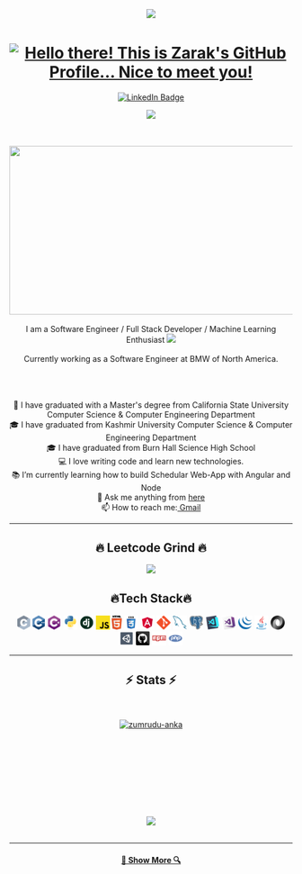 <h1 align="Center">
<img align='center' src='https://user-images.githubusercontent.com/5713670/87202985-820dcb80-c2b6-11ea-9f56-7ec461c497c3.gif' width='200"'>
  </h1>
<p align="center">

<h1 align="Center">
  <a href="https://git.io/typing-svg"><img src="https://readme-typing-svg.herokuapp.com?lines=Hello+there!+👋;This+is+Zarak's+GitHub+Profile...;Nice+to+meet+you!&center=true&size=25&width=600" alt="Hello there! This is Zarak's GitHub Profile... Nice to meet you!" />
  </a>
</h1>
</p>
<p align="center">
<a href="https://www.linkedin.com/in/zarakshahji/"><img src="https://img.shields.io/badge/LinkedIn-blue?style=for-the-badge&logo=linkedin&logoColor=white" alt="LinkedIn Badge"></a>
</p>
<!-- <p align="center">
<a href="/" target="_blank"><img src="https://cdn.buymeacoffee.com/buttons/default-orange.png" alt="Buy Me A Coffee" height="41" width="174"></a>
</p> -->
<p align="center">
<img src="https://visitor-badge.laobi.icu/badge?page_id=Zarak-Shah-ji">
</p>
<p align="center"><img src="https://komarev.com/ghpvc/?username=Zarak-Shah-ji&style=flat-square&color=blue" alt=""></p>



<p align="center"><img src="https://media.giphy.com/media/dWesBcTLavkZuG35MI/giphy.gif" width="600" height="300"  /></p>

 <p align="center">
  I am a Software Engineer / Full Stack Developer / Machine Learning Enthusiast  <img src="https://media.giphy.com/media/WUlplcMpOCEmTGBtBW/giphy.gif" width="50">
  <br>
   <br>
   Currently working as a Software Engineer at BMW of North America.
  <br>
   <br>
    <br>
     <br> </p>
    <p align="center">
  🔬 I have graduated with a Master's degree from California State University Computer Science & Computer Engineering Department
  <br>
  🎓 I have graduated from Kashmir University Computer Science & Computer Engineering Department
  <br>
  🎓 I have graduated from Burn Hall Science High School
  <br>
  💻 I love writing code and learn new technologies.
  <br>
  📚 I’m currently learning how to build Schedular Web-App with Angular and Node
  <br>
  💬 Ask me anything from <a href="https://github.com/Zarak-Shah-ji/Zarak-Shah-ji/issues" title="Issues">here</a>
  <br>
  📫 How to reach me:<a href="mailto: zarak.shah.ji@gmail.com"> Gmail</a>
</p>
<hr> 
<h2 align="center">🔥  Leetcode Grind 🔥</h2>
 
<p align="center">
    <img src="https://leetcard.jacoblin.cool/Zarak_Shahjee" />
</p>


<h2 align="center">🔥Tech Stack🔥</h2>
<p align="center">
  <code><img title="C" height="25" src="images/c.svg"></code>
  <code><img title="C++" height="25" src="images/cpp.svg"></code>
  <code><img title="C#" height="25" src="images/cSharp.svg"></code>
  <code><img title="Python" height="25" src="images/python-original.svg"></code>
  <code><img title="Django" height="25" src="images/django.png"></code>
  <code><img title="Javascript" height="25" src="images/javascript.svg"></code>
  <code><img title="HTML5" height="25" src="images/html5.svg"></code>
  <code><img title="CSS" height="25" src="images/css.svg"></code>
  <code><img title="Angular" height="25" src="images/angular.svg"></code>
  <code><img title="Git" height="25" src="images/git-original.svg"></code>
  <code><img title="MySQL" height="25" src="images/mysql.svg"></code>
  <code><img title="PostgreSQL" height="25" src="images/postgresql.svg"></code>
  <code><img title="Visual Studio Code" height="25" src="images/vscode.png"></code>
  <code><img title="Microsoft Visual Studio" height="25" src="images/visualstudio.png"></code>
  <code><img title="JQuery" height="25" src="images/jquery-original.svg"></code>
  <code><img title="Java" height="25" src="images/java-original.svg"></code>
  <code><img title="JSON" height="25" src="images/json.svg"></code>
  <code><img title="Unity" height="25" src="images/unity3d.svg"></code>
<!--   <code><img title="Android" height="25" src="images/android.svg"></code> -->
  <code><img title="GitHub" height="25" src="images/github.svg"></code>
  <code><img title="npm" height="25" src="images/npm.svg"></code>
  <code><img title="PHP" height="25" src="images/php.svg"></code>
  
</p>
</p>
<hr>
<h2 align="center">⚡ Stats ⚡</h2>
<br>
<p align=center>
  <div align=center>
    <a href="https://github.com/denvercoder1/github-readme-streak-stats" title="Go to Source">
      <img align="center" width=390 src="https://github-readme-streak-stats.herokuapp.com/?user=Zarak-Shah-ji&theme=react&border=61dafb&hide_border=true" alt="zumrudu-anka" />
    </a>
<!--       <a href="https://github.com/anuraghazra/github-readme-stats" title="Go to Source">
      <img align="right" width=390 src="https://github-readme-stats.vercel.app/api?username=Zarak-Shah-ji&show_icons=true&theme=react&border_color=61dafb&hide_border=true" />
    </a> -->
  </div>
  <br><br><br><br><br><br><br><br><br>
  <div align=center>
    <a href="https://github.com/anuraghazra/github-readme-stats">
      <img width=325 align="center" src="https://github-readme-stats.vercel.app/api/top-langs/?username=Zarak-Shah-ji&hide=c%23,powershell,Mathematica,Ruby,Objective-C,Objective-C%2b%2b,Cuda&title_color=61dafb&text_color=ffffff&icon_color=61dafb&bg_color=20232a&langs_count=8&layout=compact&border_color=61dafb&hide_border=true" />
    </a>
  </div>
  <br>
  
   <!--<img src="https://github-readme-activity-graph.cyclic.app/graph?username=Zarak-Shah-ji&theme=react-dark&bg_color=20232a&hide_border=true" width="100%"/>
</p> -->

<hr>

<!-- <h2 align="center">👨‍💻 Repositories 👨‍💻</h2>
<br>
<div width="100%" align="center">
  <a align="left" href="https://github.com/zumrudu-anka/Algorithms" title="Algorithms"><img align="left" height="115" src="https://github-readme-stats.vercel.app/api/pin/?username=zumrudu-anka&repo=Algorithms&theme=react&border_color=61dafb&border_radius=10"></a><a align="right" href="https://github.com/zumrudu-anka/DataStructures" title="Data Structures"><img align="right" height="115" src="https://github-readme-stats.vercel.app/api/pin/?username=zumrudu-anka&repo=DataStructures&theme=react&border_color=61dafb&border_radius=10"></a>
</div>
<br/><br/><br/><br/><br/><br/>
<div width="100%" align="center">
  <a align="left" href="https://github.com/zumrudu-anka/Turkce-Heceleme-CPP" title="Turkce-Heceleme-CPP"><img align="left" height="115" src="https://github-readme-stats.vercel.app/api/pin/?username=zumrudu-anka&repo=Turkce-Heceleme-CPP&theme=react&border_color=61dafb&border_radius=10"></a>
  <a align="right" href="https://github.com/zumrudu-anka/CopyMoveForgeryDetectionWithDCT" title="Copy&Move Forgery Detection With DCT"><img align="right" height="115" src="https://github-readme-stats.vercel.app/api/pin/?username=zumrudu-anka&repo=CopyMoveForgeryDetectionWithDCT&theme=react&border_color=61dafb&border_radius=10"></a>
</div>
<br/><br/><br/><br/><br/><br/>
<div width="100%" align="center">
  <a align="left" href="https://github.com/zumrudu-anka/cpp-openmp-needleman-wunsch" title="Needleman Wunsch Algorithm With OpenMP"><img align="left" height="115" src="https://github-readme-stats.vercel.app/api/pin/?username=zumrudu-anka&repo=cpp-openmp-needleman-wunsch&theme=react&border_color=61dafb&border_radius=10"></a>
  <a align="right" href="https://github.com/zumrudu-anka/javascript-minesweeper" title="Minesweeper"><img align="right" height="115" src="https://github-readme-stats.vercel.app/api/pin/?username=zumrudu-anka&repo=javascript-minesweeper&theme=react&border_color=61dafb&border_radius=10"></a>
</div>
<br/><br/><br/><br/><br/><br/>
-->
<h4 align="center">
  <a href="https://github.com/Zarak-Shah-ji?tab=repositories" title="Show Repositories">🔎 Show More 🔍</a>
</h4>

